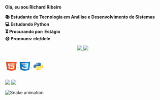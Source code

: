 <b>Olá, eu sou Richard Ribeiro</b></br>

<b>📚 Estudante de Tecnologia em Análise e Desenvolvimento de Sistemas</b><br>
<b>💻 Estudando Python</b></br>
<b>⏳ Procurando por: Estágio</b></br>
<b>😄 Pronouns: ele/dele</b></br>

<!-- GIT HUB STATUS-->
<div align="center">
  <a href="https://github.com/richardribeiropenido">
  <img height="180em" src="https://github-readme-stats.vercel.app/api?username=richardribeiropenido&show_icons=true&theme=chartreuse-dark&include_all_commits=true&count_private=true"/>
  <img height="180em" src="https://github-readme-stats.vercel.app/api/top-langs/?username=richardribeiropenido&layout=compact&langs_count=7&theme=chartreuse-dark"/>
</div>

<br>
  <!-- LINGUAGENS -->
  <div style="display: inline_block"><br>
  <img align="center" alt="Richard-HTML" height="30" width="40" src="https://raw.githubusercontent.com/devicons/devicon/master/icons/html5/html5-original.svg">
  <img align="center" alt="Richard-CSS" height="30" width="40" src="https://raw.githubusercontent.com/devicons/devicon/master/icons/css3/css3-original.svg">
  <img align="center" alt="Richard-Python" height="30" width="40" src="https://raw.githubusercontent.com/devicons/devicon/master/icons/python/python-original.svg">
</div>
  
  ##
<!-- Redes Sociais e e-mail --> 
<div> 
  <a href = "mailto:richardnfcb@gmail.com"><img src="https://img.shields.io/badge/-Gmail-%23333?style=for-the-badge&logo=gmail&logoColor=white" target="_blank"></a>
  <a href="https://www.linkedin.com/in/richard-ribeiro-781762230/" target="_blank"><img src="https://img.shields.io/badge/-LinkedIn-%230077B5?style=for-the-badge&logo=linkedin&logoColor=white" target="_blank"></a> 
 
  ![Snake animation](https://github.com/richardribeiropenido/richardribeiropenido/blob/output/github-contribution-grid-snake.svg)
 
</div>


